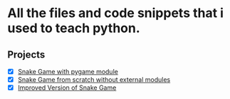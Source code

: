 # All the files and code snippets that i used to teach python.

## Projects 
- [x] [Snake Game with pygame module](https://github.com/1722101709/SnakeGame-Pygame)
- [x] [Snake Game from scratch without external modules](https://github.com/1722101709/python-may2023-training-files/blob/main/snakeGame.py)
- [x] [Improved Version of Snake Game](https://github.com/1722101709/python-may2023-training-files/blob/main/SnakeGame1.py)
